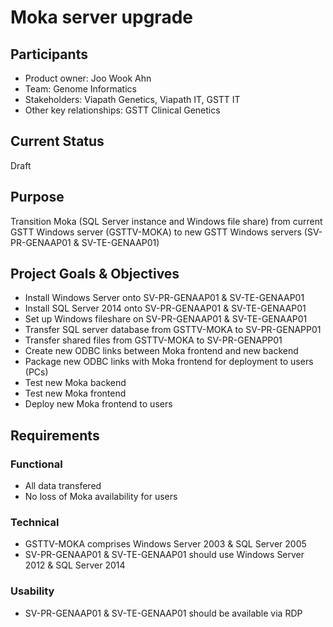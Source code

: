 # Moka server upgrade
## Participants
- Product owner: Joo Wook Ahn
- Team: Genome Informatics
- Stakeholders: Viapath Genetics, Viapath IT, GSTT IT
- Other key relationships: GSTT Clinical Genetics

## Current Status
Draft

## Purpose
Transition Moka (SQL Server instance and Windows file share) from current GSTT Windows server (GSTTV-MOKA) to new GSTT Windows servers (SV-PR-GENAAP01 & SV-TE-GENAAP01)

## Project Goals & Objectives
* Install Windows Server onto SV-PR-GENAAP01 & SV-TE-GENAAP01
* Install SQL Server 2014 onto SV-PR-GENAAP01 & SV-TE-GENAAP01
* Set up Windows fileshare on SV-PR-GENAAP01 & SV-TE-GENAAP01
* Transfer SQL server database from GSTTV-MOKA to SV-PR-GENAPP01
* Transfer shared files from GSTTV-MOKA to SV-PR-GENAPP01
* Create new ODBC links between Moka frontend and new backend
* Package new ODBC links with Moka frontend for deployment to users (PCs)
* Test new Moka backend
* Test new Moka frontend
* Deploy new Moka frontend to users

## Requirements
### Functional
* All data transfered
* No loss of Moka availability for users

### Technical
* GSTTV-MOKA comprises Windows Server 2003 & SQL Server 2005
* SV-PR-GENAAP01 & SV-TE-GENAAP01 should use Windows Server 2012 & SQL Server 2014

### Usability
- SV-PR-GENAAP01 & SV-TE-GENAAP01 should be available via RDP
